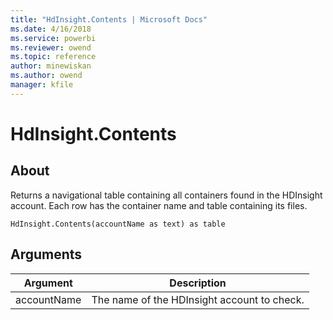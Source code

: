 ```yaml
---
title: "HdInsight.Contents | Microsoft Docs"
ms.date: 4/16/2018
ms.service: powerbi
ms.reviewer: owend
ms.topic: reference
author: minewiskan
ms.author: owend
manager: kfile
---
```

# HdInsight.Contents

  
## About  
Returns a navigational table containing all containers found in the HDInsight account. Each row has the container name and table containing its files.  
  
```  
HdInsight.Contents(accountName as text) as table  
```  
  
## Arguments  
  
|Argument|Description|  
|------------|---------------|  
|accountName|The name of the HDInsight account to check.|  
  
